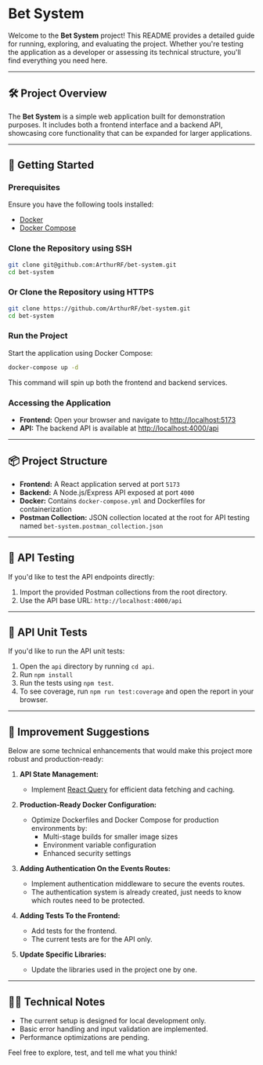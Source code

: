 # Bet System

Welcome to the **Bet System** project! This README provides a detailed guide for running, exploring, and evaluating the project. Whether you're testing the application as a developer or assessing its technical structure, you'll find everything you need here.

---

## 🛠 Project Overview
The **Bet System** is a simple web application built for demonstration purposes. It includes both a frontend interface and a backend API, showcasing core functionality that can be expanded for larger applications.

---

## 🚀 Getting Started

### Prerequisites
Ensure you have the following tools installed:
- [Docker](https://www.docker.com/)  
- [Docker Compose](https://docs.docker.com/compose/)  

### Clone the Repository using SSH
```bash
git clone git@github.com:ArthurRF/bet-system.git
cd bet-system
```

### Or Clone the Repository using HTTPS
```bash
git clone https://github.com/ArthurRF/bet-system.git
cd bet-system
```

### Run the Project
Start the application using Docker Compose:
```bash
docker-compose up -d
```
This command will spin up both the frontend and backend services.

### Accessing the Application
- **Frontend:** Open your browser and navigate to [http://localhost:5173](http://localhost:5173)  
- **API:** The backend API is available at [http://localhost:4000/api](http://localhost:4000/api)

---

## 📦 Project Structure
- **Frontend:** A React application served at port `5173`  
- **Backend:** A Node.js/Express API exposed at port `4000`  
- **Docker:** Contains `docker-compose.yml` and Dockerfiles for containerization  
- **Postman Collection:** JSON collection located at the root for API testing named `bet-system.postman_collection.json`

---

## 🔧 API Testing
If you'd like to test the API endpoints directly:
1. Import the provided Postman collections from the root directory.
2. Use the API base URL: `http://localhost:4000/api`

---

## 🔧 API Unit Tests
If you'd like to run the API unit tests:
1. Open the `api` directory by running `cd api`.
2. Run `npm install`
3. Run the tests using `npm test`.
4. To see coverage, run `npm run test:coverage` and open the report in your browser.

---

## 🌟 Improvement Suggestions
Below are some technical enhancements that would make this project more robust and production-ready:

1. **API State Management:**
   - Implement [React Query](https://react-query.tanstack.com/) for efficient data fetching and caching.

2. **Production-Ready Docker Configuration:**
   - Optimize Dockerfiles and Docker Compose for production environments by:  
     - Multi-stage builds for smaller image sizes  
     - Environment variable configuration  
     - Enhanced security settings

3. **Adding Authentication On the Events Routes:**
	 - Implement authentication middleware to secure the events routes.
	 - The authentication system is already created, just needs to know which routes need to be protected.

4. **Adding Tests To the Frontend:**
	 - Add tests for the frontend.
	 - The current tests are for the API only.

5. **Update Specific Libraries:**
	 - Update the libraries used in the project one by one.

---

## 🧑‍💻 Technical Notes
- The current setup is designed for local development only.
- Basic error handling and input validation are implemented.
- Performance optimizations are pending.

Feel free to explore, test, and tell me what you think!